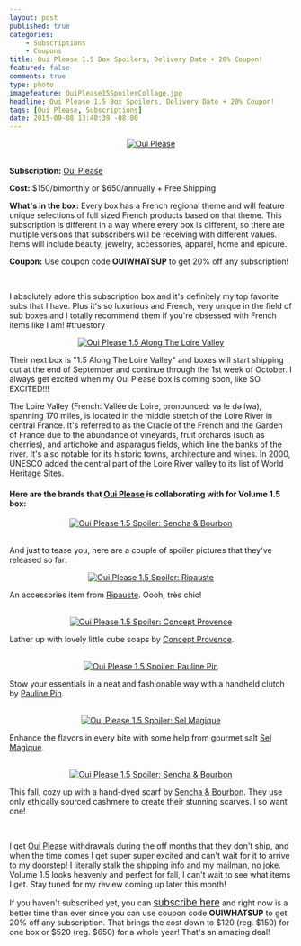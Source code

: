 ```yaml
---
layout: post
published: true
categories: 
    - Subscriptions
    - Coupons
title: Oui Please 1.5 Box Spoilers, Delivery Date + 20% Coupon!
featured: false
comments: true
type: photo
imagefeature: OuiPlease15SpoilerCollage.jpg
headline: Oui Please 1.5 Box Spoilers, Delivery Date + 20% Coupon!
tags: [Oui Please, Subscriptions]
date: 2015-09-08 13:40:39 -08:00
---
```


<center><a href="http://ouipleasebox.com" target="_blank">
<img src="/images/OuiPleaseLogo.jpg" border="0" style="border:none;max-width:100%;" alt="Oui Please" />
</a></center>
<br>
<p><b>Subscription:</b> <a href="http://ouipleasebox.com" target="_blank">Oui Please</a></p>
<p><b>Cost:</b> $150/bimonthly or $650/annually + Free Shipping</p>
<p><b>What's in the box:</b> Every box has a French regional theme and will feature unique selections of full sized French products based on that theme. This subscription is different in a way where every box is different, so there are multiple versions that subscribers will be receiving with different values. Items will include beauty, jewelry, accessories, apparel, home and epicure.</p>
<p><b>Coupon:</b> Use coupon code <b>OUIWHATSUP</b> to get 20% off any subscription!</p>
<br>

<p>I absolutely adore this subscription box and it's definitely my top favorite subs that I have. Plus it's so luxurious and French, very unique in the field of sub boxes and I totally recommend them if you're obsessed with French items like I am! #truestory</p>

<center><a href="http://ouipleasebox.com" target="_blank">
<img src="/images/OuiPlease15Map.png" border="0" style="border:none;max-width:100%;" alt="Oui Please 1.5 Along The Loire Valley" />
</a></center>

<p><i class="icon-dropbox"></i> Their next box is "1.5 Along The Loire Valley" and boxes will start shipping out at the end of September and continue through the 1st week of October. I always get excited when my Oui Please box is coming soon, like SO EXCITED!!!</p>

<p>The Loire Valley (French: Vallée de Loire, pronounced: va le də lwa), spanning 170 miles, is located in the middle stretch of the Loire River in central France. It's referred to as the Cradle of the French and the Garden of France due to the abundance of vineyards, fruit orchards (such as cherries), and artichoke and asparagus fields, which line the banks of the river. It's also notable for its historic towns, architecture and wines. In 2000, UNESCO added the central part of the Loire River valley to its list of World Heritage Sites.</p>

<H4>Here are the brands that <a href="http://ouipleasebox.com" target="_blank">Oui Please</a> is collaborating with for Volume 1.5 box:</H4>
<center><a href="http://ouipleasebox.com" target="_blank">
<img src="/images/OuiPlease15Brands.png" border="0" style="border:none;max-width:100%;" alt="Oui Please 1.5 Spoiler: Sencha & Bourbon" />
</a></center>
<br>

<p>And just to tease you, here are a couple of spoiler pictures that they've released so far:</p>

<center><a href="http://ouipleasebox.com" target="_blank">
<img src="/images/OuiPlease15Spoiler1.png" border="0" style="border:none;max-width:100%;" alt="Oui Please 1.5 Spoiler: Ripauste" />
</a></center>
<p>An accessories item from <a href="http://www.ripauste.fr" target="_blank">Ripauste</a>. Oooh, très chic!</p>
<br>

<center><a href="http://ouipleasebox.com" target="_blank">
<img src="/images/OuiPlease15Spoiler2.png" border="0" style="border:none;max-width:100%;" alt="Oui Please 1.5 Spoiler: Concept Provence" />
</a></center>
<p>Lather up with lovely little cube soaps by <a href="http://www.conceptprovence.com/eshop/en/" target="_blank">Concept Provence</a>.</p>
<br>

<center><a href="http://ouipleasebox.com" target="_blank">
<img src="/images/OuiPlease15Spoiler3.png" border="0" style="border:none;max-width:100%;" alt="Oui Please 1.5 Spoiler: Pauline Pin" />
</a></center>
<p>Stow your essentials in a neat and fashionable way with a handheld clutch by <a href="http://www.paulinepin.com/en/?page_id=39" target="_blank">Pauline Pin</a>.</p>
<br>

<center><a href="http://ouipleasebox.com" target="_blank">
<img src="/images/OuiPlease15Spoiler4.png" border="0" style="border:none;max-width:100%;" alt="Oui Please 1.5 Spoiler: Sel Magique" />
</a></center>
<p>Enhance the flavors in every bite with some help from gourmet salt <a href="http://www.selmagique.com" target="_blank">Sel Magique</a>.</p>
<br>

<center><a href="http://ouipleasebox.com" target="_blank">
<img src="/images/OuiPlease15Spoiler5.png" border="0" style="border:none;max-width:100%;" alt="Oui Please 1.5 Spoiler: Sencha & Bourbon" />
</a></center>
<p>This fall, cozy up with a hand-dyed scarf by <a href="http://www.kisskissbankbank.com/sencha-bourbon" target="_blank">Sencha & Bourbon</a>. They use only ethically sourced cashmere to create their stunning scarves. I so want one!</p>
<br>

<p><i class="icon-exclamation-sign"></i> I get <a href="http://ouipleasebox.com" target="_blank">Oui Please</a> withdrawals during the off months that they don't ship, and when the time comes I get super super excited and can't wait for it to arrive to my doorstep! I literally stalk the shipping info and my mailman, no joke. Volume 1.5 looks heavenly and perfect for fall, I can't wait to see what items I get. Stay tuned for my review coming up later this month!</p>

<p>If you haven't subscribed yet, you can <a href="http://ouipleasebox.com" target="_blank"><big>subscribe here</big></a> and right now is a better time than ever since you can use coupon code <b>OUIWHATSUP</b> to get 20% off any subscription. That brings the cost down to $120 (reg. $150) for one box or $520 (reg. $650) for a whole year! That's an amazing deal!</p>
